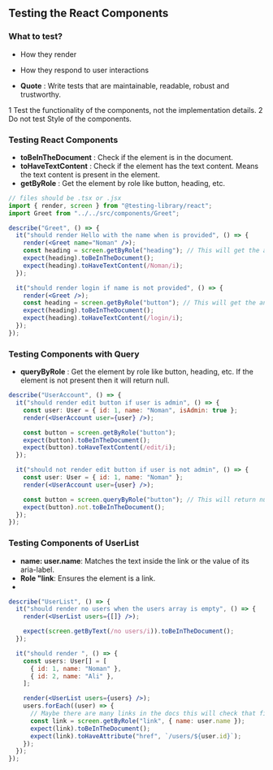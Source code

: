 ## Testing the React Components

### What to test?

- How they render
- How they respond to user interactions

- **Quote** : Write tests that are maintainable, readable, robust and trustworthy.

1 Test the functionality of the components, not the implementation details.
2 Do not test Style of the components.

### Testing React Components

- **toBeInTheDocument** : Check if the element is in the document.
- **toHaveTextContent** : Check if the element has the text content. Means the text content is present in the element.
- **getByRole** : Get the element by role like button, heading, etc.

```jsx
// files should be .tsx or .jsx
import { render, screen } from "@testing-library/react";
import Greet from "../../src/components/Greet";

describe("Greet", () => {
  it("should render Hello with the name when is provided", () => {
    render(<Greet name="Noman" />);
    const heading = screen.getByRole("heading"); // This will get the any heading from the dom like h1, h2, h3, h4
    expect(heading).toBeInTheDocument();
    expect(heading).toHaveTextContent(/Noman/i);
  });

  it("should render login if name is not provided", () => {
    render(<Greet />);
    const heading = screen.getByRole("button"); // This will get the any heading from the dom like h1, h2, h3, h4, button
    expect(heading).toBeInTheDocument();
    expect(heading).toHaveTextContent(/login/i);
  });
});
```

### Testing Components with Query

- **queryByRole** : Get the element by role like button, heading, etc. If the element is not present then it will return null.

```jsx
describe("UserAccount", () => {
  it("should render edit button if user is admin", () => {
    const user: User = { id: 1, name: "Noman", isAdmin: true };
    render(<UserAccount user={user} />);

    const button = screen.getByRole("button");
    expect(button).toBeInTheDocument();
    expect(button).toHaveTextContent(/edit/i);
  });

  it("should not render edit button if user is not admin", () => {
    const user: User = { id: 1, name: "Noman" };
    render(<UserAccount user={user} />);

    const button = screen.queryByRole("button"); // This will return null if the element is not present
    expect(button).not.toBeInTheDocument();
  });
});
```

### Testing Components of UserList

- **name: user.name**: Matches the text inside the link or the value of its aria-label.
- **Role "link**: Ensures the element is a link.
-

```jsx
describe("UserList", () => {
  it("should render no users when the users array is empty", () => {
    render(<UserList users={[]} />);

    expect(screen.getByText(/no users/i)).toBeInTheDocument();
  });

  it("should render ", () => {
    const users: User[] = [
      { id: 1, name: "Noman" },
      { id: 2, name: "Ali" },
    ];

    render(<UserList users={users} />);
    users.forEach((user) => {
      // Maybe there are many links in the docs this will check that find link only with that name user.name
      const link = screen.getByRole("link", { name: user.name });
      expect(link).toBeInTheDocument();
      expect(link).toHaveAttribute("href", `/users/${user.id}`);
    });
  });
});
```

